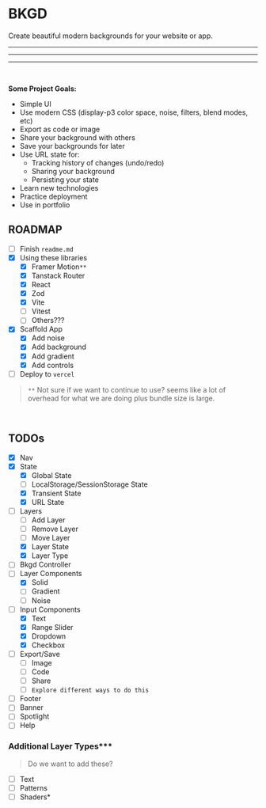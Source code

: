 # BKGD

Create beautiful modern backgrounds for your website or app.

---

---

---

<br>

**Some Project Goals:**

- Simple UI
- Use modern CSS (display-p3 color space, noise, filters, blend modes, etc)
- Export as code or image
- Share your background with others
- Save your backgrounds for later
- Use URL state for:
  - Tracking history of changes (undo/redo)
  - Sharing your background
  - Persisting your state
- Learn new technologies
- Practice deployment
- Use in portfolio

## ROADMAP

- [ ] Finish `readme.md`
- [x] Using these libraries
  - [x] Framer Motion`**`
  - [x] Tanstack Router
  - [x] React
  - [x] Zod
  - [x] Vite
  - [ ] Vitest
  - [ ] Others???
- [x] Scaffold App
  - [x] Add noise
  - [x] Add background
  - [x] Add gradient
  - [x] Add controls
- [ ] Deploy to `vercel`

> `**` Not sure if we want to continue to use? seems like a lot of overhead for what we are doing plus bundle size is large.

<br>

## TODOs

- [x] Nav
- [x] State
  - [x] Global State
  - [ ] LocalStorage/SessionStorage State
  - [x] Transient State
  - [x] URL State
- [ ] Layers
  - [ ] Add Layer
  - [ ] Remove Layer
  - [ ] Move Layer
  - [x] Layer State
  - [x] Layer Type
- [ ] Bkgd Controller
- [ ] Layer Components
  - [x] Solid
  - [ ] Gradient
  - [ ] Noise
- [ ] Input Components
  - [x] Text
  - [x] Range Slider
  - [x] Dropdown
  - [x] Checkbox
- [ ] Export/Save
  - [ ] Image
  - [ ] Code
  - [ ] Share
  - [ ] `Explore different ways to do this`
- [ ] Footer
- [ ] Banner
- [ ] Spotlight
- [ ] Help

### Additional Layer Types\*\*\*

> Do we want to add these?

- [ ] Text
- [ ] Patterns
- [ ] Shaders\*
